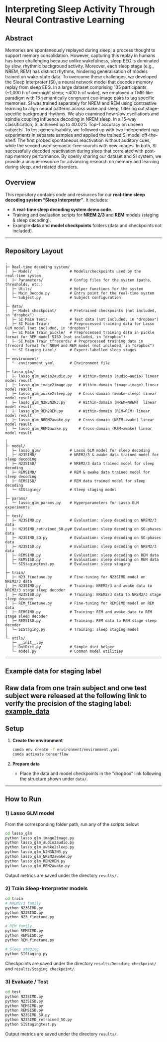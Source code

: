 # Interpreting Sleep Activity Through Neural Contrastive Learning

## Abstract
Memories are spontaneously replayed during sleep, a process thought to support memory consolidation. However, capturing this replay in humans has been challenging because unlike wakefulness, sleep EEG is dominated by slow, rhythmic background activity. Moreover, each sleep stage (e.g., NREM, REM) has distinct rhythms, hindering generalisation of models trained on wake-state data. To overcome these challenges, we developed the Sleep Interpreter (SI), a neural network model that decodes memory replay from sleep EEG. In a large dataset comprising 135 participants (~1,000 h of overnight sleep; ~400 h of wake), we employed a TMR-like paradigm with 15 semantically congruent cue-image pairs to tag specific memories. SI was trained separately for NREM and REM using contrastive learning to align neural patterns across wake and sleep, filtering out stage-specific background rhythms. We also examined how slow oscillations and spindle coupling influence decoding in NREM sleep. In a 15-way classification, SI achieved up to 40.02% Top-1 accuracy on unseen subjects. To test generalisability, we followed up with two independent nap experiments in separate samples and applied the trained SI model off-the-shelf. The first probed spontaneous reactivation without auditory cues, while the second used semantic-free sounds with new images. In both, SI successfully decoded reactivation during sleep that correlated with post-nap memory performance. By openly sharing our dataset and SI system, we provide a unique resource for advancing research on memory and learning during sleep, and related disorders.

## Overview
This repository contains code and resources for our **real‑time sleep decoding system “Sleep Interpreter”**. It includes:
- A **real-time sleep decoding system demo code**.
- Training and evaluation scripts for **NREM 2/3** and **REM** models (staging & sleep decoding).
- Example **data** and **model checkpoints** folders (data and checkpoints not included).

---

## Repository Layout

```
.
├─ Real-time decoding system/
│  ├─ Model/                 # Models/checkpoints used by the real‑time system
│  ├─ Parameters/            # Config files for the system (paths, thresholds, etc.)
│  ├─ Utils/                 # Helper functions for the system
│  ├─ Main_Decode.py         # Entry point for the real‑time system
│  └─ Subject.py             # Subject configuration
│
├─ data/
│  ├─ Model checkpoint/      # Pretrained checkpoints (not included, in "dropbox")
│  ├─ SI Main Test/          # Test data (not included, in "dropbox")
│  ├─ SI Main Train/         # Preprocessed training data for Lasso GLM model (not included, in "dropbox")
│  ├─ SI Main Train_pickle/  # Preprocessed training data in pickle format for REM model SISD (not included, in "dropbox")
│  ├─ SI Main Train_tfrecords/ # Preprocessed training data in tfrecord format for NREM and REM model (not included, in "dropbox")
│  └─ SI Staging Label/      # Expert-labelled sleep stages
│
├─ environment/
│  └─ environment.yaml       # Environment file
│
├─ lasso_glm/
│  ├─ lasso_glm_audio2audio.py   # Within‑domain (audio→audio) linear model result
│  ├─ lasso_glm_image2image.py   # Within‑domain (image→image) linear model result
│  ├─ lasso_glm_awake2sleep.py   # Cross‑domain (awake→sleep) linear model result
│  ├─ lasso_glm_N2N3N2N3.py      # Within‑domain (NREM→NREM)  linear model result
│  ├─ lasso_glm_REM2REM.py       # Within‑domain (REM→REM) linear model result
│  ├─ lasso_glm_NREM2awake.py    # Cross‑domain (NREM→awake) linear model result
│  └─ lasso_glm_REM2awake.py     # Cross‑domain (REM→awake) linear model result

│
├─ model/
│  ├─ lasso_glm/             # Lasso GLM model for sleep decoding
│  ├─ N23SIMD/               # NREM2/3 & awake data trained model for sleep decoding
│  ├─ N23SISD/               # NREM2/3 data trained model for sleep decoding
│  ├─ REMSIMD/               # REM & awake data trained model for sleep decoding
│  ├─ REMSISD/               # REM data trained model for sleep decoding
│  └─ SIStaging/             # Sleep staging model
│
├─ params/
│  └─ lasso_glm_params.py    # Hyperparameters for Lasso GLM experiments
│
├─ test/
│  ├─ N23SIMD.py             # Evaluation: sleep decoding on NREM2/3 data
│  ├─ N23SIMD_retrained_SO.py# Evaluation: sleep decoding on SO‑phases data
│  ├─ N23SIMD_SO.py          # Evaluation: sleep decoding on SO‑phases data
│  ├─ N23SISD.py             # Evaluation: sleep decoding on NREM2/3 data
│  ├─ REMSIMD.py             # Evaluation: sleep decoding on REM data
│  ├─ REMSISD.py             # Evaluation: sleep decoding on REM data
│  └─ SIStagingtest.py       # Evaluation: sleep staging
│
├─ train/
│  ├─ N23_finetune.py        # Fine‑tuning for N23SIMD model on NREM2/3 data
│  ├─ N23SIMD.py             # Training: NREM2/3 and awake data to NREM2/3 stage sleep decoder
│  ├─ N23SISD.py             # Training: NREM2/3 data to NREM2/3 stage sleep decoder
│  ├─ REM_finetune.py        # Fine‑tuning for REMSIMD model on REM data
│  ├─ REMSIMD.py             # Training: REM and awake data to REM stage sleep decoder
│  ├─ REMSISD.py             # Training: REM data to REM stage sleep decoder
│  └─ SIStaging.py           # Training: sleep staging model
│
└─ utils/
   ├─ __init__.py
   ├─ DotDict.py             # Simple dict helper
   └─ model.py               # Common model utilities
```
---
## Example data for staging label
Raw data from one train subject and one test subject were released at the following link to verify the precision of the staging label: [example_data](https://www.dropbox.com/scl/fo/117q6pzzhyh1m2ss2qef2/AOWz6zXSqRg30ETmXO--syQ?rlkey=7nmsmiogb3qpqrjxx9asd4bc8&st=swrviidk&dl=0)
---
## Setup

1. **Create the environment**
   ```bash
   conda env create -f environment/environment.yaml
   conda activate tensorflow
   ```

2. **Prepare data**
   - Place the data and model checkpoints in the "dropbox" link following the structure shown under `data/`.

---

## How to Run

### 1) Lasso GLM model
From the corresponding folder path, run any of the scripts below:
```bash
cd lasso_glm
python lasso_glm_image2image.py
python lasso_glm_audio2audio.py
python lasso_glm_awake2sleep.py
python lasso_glm_N2N3N2N3.py
python lasso_glm_NREM2awake.py
python lasso_glm_REM2REM.py
python lasso_glm_REM2awake.py
```
Output metrics are saved under the directory `results/`.

### 2) Train Sleep‑Interpreter models
```bash
cd train
# NREM2/3 family
python N23SIMD.py
python N23SISD.py
python N23_finetune.py

# REM family
python REMSIMD.py
python REMSISD.py
python REM_finetune.py

# Sleep staging
python SIStaging.py
```
Checkpoints are saved under the directory `results/Decoding checkpoint/` and `results/Staging checkpoint/`.

### 3) Evaluate / Test
```bash
cd test
python N23SIMD.py
python N23SISD.py
python REMSIMD.py
python REMSISD.py
python N23SIMD_SO.py
python N23SIMD_retrained_SO.py
python SIStagingtest.py
```
Output metrics are saved under the directory `results/`.

